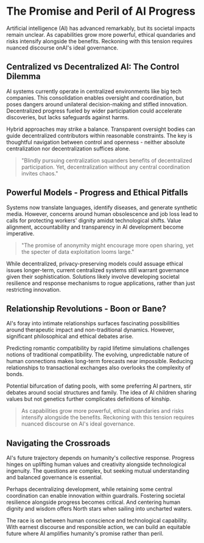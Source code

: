

# The Promise and Peril of AI Progress

Artificial intelligence (AI) has advanced remarkably, but its societal impacts remain unclear. As capabilities grow more powerful, ethical quandaries and risks intensify alongside the benefits. Reckoning with this tension requires nuanced discourse onAI's ideal governance. 

## Centralized vs Decentralized AI: The Control Dilemma

AI systems currently operate in centralized environments like big tech companies. This consolidation enables oversight and coordination, but poses dangers around unilateral decision-making and stifled innovation. Decentralized progress fueled by wider participation could accelerate discoveries, but lacks safeguards against harms. 

Hybrid approaches may strike a balance. Transparent oversight bodies can guide decentralized contributors within reasonable constraints. The key is thoughtful navigation between control and openness - neither absolute centralization nor decentralization suffices alone.

> "Blindly pursuing centralization squanders benefits of decentralized participation. Yet, decentralization without any central coordination invites chaos."

## Powerful Models - Progress and Ethical Pitfalls 

Systems now translate languages, identify diseases, and generate synthetic media. However, concerns around human obsolescence and job loss lead to calls for protecting workers' dignity amidst technological shifts. Value alignment, accountability and transparency in AI development become imperative.

> "The promise of anonymity might encourage more open sharing, yet the specter of data exploitation looms large."

While decentralized, privacy-preserving models could assuage ethical issues longer-term, current centralized systems still warrant governance given their sophistication. Solutions likely involve developing societal resilience and response mechanisms to rogue applications, rather than just restricting innovation.

## Relationship Revolutions - Boon or Bane?

AI's foray into intimate relationships surfaces fascinating possibilities around therapeutic impact and non-traditional dynamics. However, significant philosophical and ethical debates arise.

Predicting romantic compatibility by rapid lifetime simulations challenges notions of traditional compatibility. The evolving, unpredictable nature of human connections makes long-term forecasts near impossible. Reducing relationships to transactional exchanges also overlooks the complexity of bonds.

Potential bifurcation of dating pools, with some preferring AI partners, stir debates around social structures and family. The idea of AI children sharing values but not genetics further complicates definitions of kinship.

> As capabilities grow more powerful, ethical quandaries and risks intensify alongside the benefits. Reckoning with this tension requires nuanced discourse on AI's ideal governance.

## Navigating the Crossroads 

AI's future trajectory depends on humanity's collective response. Progress hinges on uplifting human values and creativity alongside technological ingenuity. The questions are complex, but seeking mutual understanding and balanced governance is essential.

Perhaps decentralizing development, while retaining some central coordination can enable innovation within guardrails. Fostering societal resilience alongside progress becomes critical. And centering human dignity and wisdom offers North stars when sailing into uncharted waters.

The race is on between human conscience and technological capability. With earnest discourse and responsible action, we can build an equitable future where AI amplifies humanity's promise rather than peril.